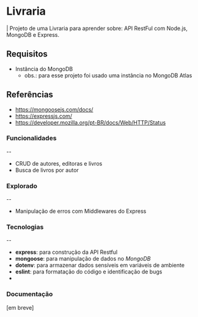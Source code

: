 # Livraria
| Projeto de uma Livraria para aprender sobre: API RestFul com Node.js, MongoDB e Express.

## Requisitos
- Instância do MongoDB
    - obs.: para esse projeto foi usado uma instância no MongoDB Atlas

## Referências
- https://mongoosejs.com/docs/
- https://expressjs.com/
- https://developer.mozilla.org/pt-BR/docs/Web/HTTP/Status

### Funcionalidades
--
- CRUD de autores, editoras e livros
- Busca de livros por autor

### Explorado
--
- Manipulação de erros com Middlewares do Express

### Tecnologias
--
- **express**: para construção da API Restful
- **mongoose**: para manipulação de dados no *MongoDB*
- **dotenv**: para armazenar dados sensíveis em variáveis de ambiente
- **eslint**: para formatação do código e identificação de bugs
-  

### Documentação
[em breve]